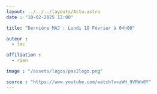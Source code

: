 ```yaml
---
layout: ../../../layouts/Actu.astro
date : "10-02-2025 12:00"

title: "Dernière MAJ : Lundi 10 Février à 04h00"

auteur :
  - lmc

affiliation :
  - rien

image : "/assets/logos/pas2logo.png"

source : "https://www.youtube.com/watch?v=zWH_9VRWn8Y"
---
```

